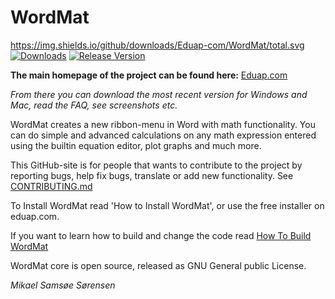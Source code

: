 # WordMat
https://img.shields.io/github/downloads/Eduap-com/WordMat/total.svg
[![Downloads](https://img.shields.io/github/downloads/Eduap-com/WordMat/total.svg?style=popout)](https://github.com/Eduap-com/WordMat/releases)
[![Release Version](https://img.shields.io/github/release/Eduap-com/WordMat)](https://github.com/Eduap-com/WordMat/releases/latest)

**The main homepage of the project can be found here:** [Eduap.com](http://www.eduap.com)

*From there you can download the most recent version for Windows and Mac, read the FAQ, see screenshots etc.*

WordMat creates a new ribbon-menu in Word with math functionality. You can do simple and advanced calculations on any math expression entered using the builtin equation editor, plot graphs and much more.

This GitHub-site is for people that wants to contribute to the project by reporting bugs, help fix bugs, translate or add new functionality.
See [CONTRIBUTING.md](https://github.com/Eduap-com/WordMat/blob/master/CONTRIBUTING.md)

To Install WordMat read 'How to Install WordMat', or use the free installer on eduap.com.

If you want to learn how to build and change the code read [How To Build WordMat](https://github.com/Eduap-com/WordMat/blob/master/How%20to%20build%20WordMat.md)

WordMat core is open source, released as GNU General public License.

*Mikael Samsøe Sørensen*


